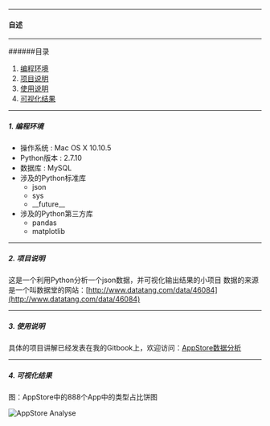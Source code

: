 --------------
<h4 id = 'CV'>自述</h4>

--------------

######目录

1. [编程环境](#c1)
2. [项目说明](#c2)
3. [使用说明](#c3)
4. [可视化结果](#c4)

--------------

<h5 id = 'c1'>1. 编程环境</h5>

* 操作系统 : Mac OS X 10.10.5
* Python版本 : 2.7.10
* 数据库 : MySQL
* 涉及的Python标准库
  - json
  - sys
  - \_\_future\_\_
* 涉及的Python第三方库
  - pandas
  - matplotlib

---------------

<h5 id = 'c2'>2. 项目说明</h5>

这是一个利用Python分析一个json数据，并可视化输出结果的小项目
数据的来源是一个叫数据堂的网站：[http://www.datatang.com/data/46084](http://www.datatang.com/data/46084)


---------------
<h5 id = 'c3'>3. 使用说明</h5>

具体的项目讲解已经发表在我的Gitbook上，欢迎访问：[AppStore数据分析](https://ajkipper.gitbooks.io/python-projects/content/xiang_mu_ff1a_appstore_shu_ju_fen_xi.html)

---------------
<h5 id = 'c4'>4. 可视化结果</h5>

图：AppStore中的888个App中的类型占比饼图

![AppStore Analyse](https://raw.githubusercontent.com/AJKipper/PythonProjects/master/appstore-data-analyse/ResultPics/data.jpg)